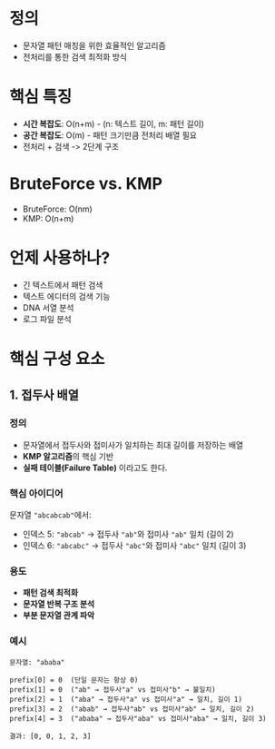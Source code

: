 # 정의
- 문자열 패턴 매칭을 위한 효율적인 알고리즘
- 전처리를 통한 검색 최적화 방식

# 핵심 특징
- **시간 복잡도**: O(n+m) - (n: 텍스트 길이, m: 패턴 길이)
- **공간 복잡도**: O(m) - 패턴 크기만큼 전처리 배열 필요
- 전처리 + 검색 -> 2단계 구조
# BruteForce vs. KMP
- BruteForce: O(nm)
- KMP: O(n+m)

# 언제 사용하나?
- 긴 텍스트에서 패턴 검색
- 텍스트 에디터의 검색 기능
- DNA 서열 분석
- 로그 파일 분석

# 핵심 구성 요소

## 1. 접두사 배열
### 정의
- 문자열에서 접두사와 접미사가 일치하는 최대 길이를 저장하는 배열
- **KMP 알고리즘**의 핵심 기반
- **실패 테이블(Failure Table)** 이라고도 한다.
### 핵심 아이디어

문자열 `"abcabcab"`에서:

- 인덱스 5: `"abcab"` → 접두사 `"ab"`와 접미사 `"ab"` 일치 (길이 2)
- 인덱스 6: `"abcabc"` → 접두사 `"abc"`와 접미사 `"abc"` 일치 (길이 3)
### 용도

- **패턴 검색 최적화**
- **문자열 반복 구조 분석**
- **부분 문자열 관계 파악**

### 예시
```text
문자열: "ababa"

prefix[0] = 0  (단일 문자는 항상 0)
prefix[1] = 0  ("ab" → 접두사"a" vs 접미사"b" → 불일치)
prefix[2] = 1  ("aba" → 접두사"a" vs 접미사"a" → 일치, 길이 1)
prefix[3] = 2  ("abab" → 접두사"ab" vs 접미사"ab" → 일치, 길이 2)
prefix[4] = 3  ("ababa" → 접두사"aba" vs 접미사"aba" → 일치, 길이 3)

결과: [0, 0, 1, 2, 3]
```